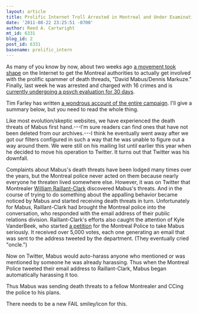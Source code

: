 ```yaml
---
layout: article
title: Prolific Internet Troll Arrested in Montreal and Under Examination
date: '2011-08-22 23:25:51 -0700'
author: Reed A. Cartwright
mt_id: 6331
blog_id: 2
post_id: 6331
basename: prolific_intern
---
```

As many of you know by now, about two weeks ago [a movement took shape](http://freethoughtblogs.com/pharyngula/2011/08/10/time-to-institutionalize-dennis-markuze/) on the Internet to get the Montreal authorities to actually get involved with the prolific spammer of death threads, "David Mabus/Dennis Markuze."  Finally, last week he was arrested and charged with 16 crimes and is [currently undergoing a psych evaluation for 30 days](http://www.globalmontreal.com/montreals+mabus+faces+16+charges+for+online+threats/6442466983/story.html).

Tim Farley has written [a wondrous account of the entire campaign](http://skeptools.wordpress.com/2011/08/17/case-study-notorious-spammer-brought-down-twitter-tumblr-social-media-mabus/).  I'll give a summary below, but you need to read the whole thing.

Like most evolution/skeptic websites, we have experienced the death threats of Mabus first hand.---I'm sure readers can find ones that have not been deleted from our archives.---I think he eventually went away after we got our filters configured in such a way that he was unable to figure out a way around them.  We were still on his mailing list until earlier this year when he decided to move his operation to Twitter.  It turns out that Twitter was his downfall.

Complaints about Mabus's death threats have been lodged many times over the years, but the Montreal police never acted on them because nearly everyone he threaten lived somewhere else.  However, it was on Twitter that Montrealer [William Raillant-Clark](http://twitter.com/wraillantclark) discovered Mabus's threats.  And in the course of trying to do something about the appalling behavior became noticed by Mabus and started receiving death threats in turn.  Unfortunately for Mabus, Raillant-Clark had brought the Montreal police into the conversation, who responded with the email address of their public relations division. Raillant-Clark's efforts also caught the attention of Kyle VanderBeek, who started [a petition](http://www.change.org/petitions/montreal-police-take-mabus-death-threats-seriously) for the Montreal Police to take Mabus seriously.  It received over 5,000 votes, each one generating an email that was sent to the address tweeted by the department.  (They eventually cried "oncle.")

Now on Twitter, Mabus would auto-harass anyone who mentioned or was mentioned by someone he was already harassing.  Thus when the Montreal Police tweeted their email address to Raillant-Clark, Mabus began automatically harassing it too.

Thus Mabus was sending death threats to a fellow Montrealer and CCing the police to his plans.

There needs to be a new FAIL smiley/icon for this.
